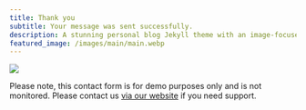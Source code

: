 ```yaml
---
title: Thank you
subtitle: Your message was sent successfully.
description: A stunning personal blog Jekyll theme with an image-focused design.
featured_image: /images/main/main.webp
---
```


![](/images/demo/about.jpg)

Please note, this contact form is for demo purposes only and is not monitored. Please contact us [via our website](https://jekyllthemes.io) if you need support.